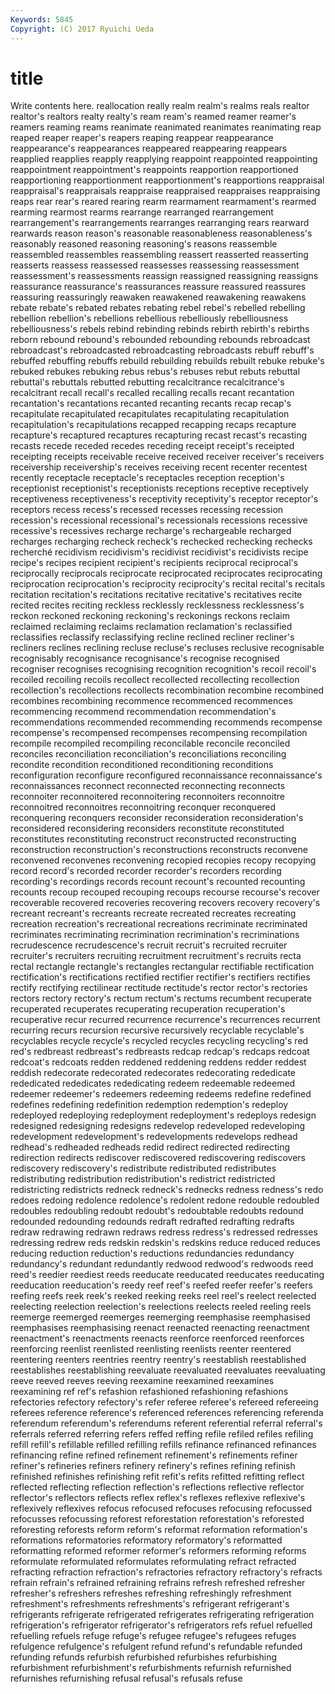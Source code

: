 ```yaml
---
Keywords: 5845 
Copyright: (C) 2017 Ryuichi Ueda
---
```


# title

Write contents here.
reallocation really realm
realm's realms reals realtor realtor's realtors realty realty's ream ream's
reamed reamer reamer's reamers reaming reams reanimate reanimated reanimates reanimating
reap reaped reaper reaper's reapers reaping reappear reappearance reappearance's reappearances
reappeared reappearing reappears reapplied reapplies reapply reapplying reappoint reappointed reappointing
reappointment reappointment's reappoints reapportion reapportioned reapportioning reapportionment reapportionment's reapportions reappraisal
reappraisal's reappraisals reappraise reappraised reappraises reappraising reaps rear rear's reared
rearing rearm rearmament rearmament's rearmed rearming rearmost rearms rearrange rearranged
rearrangement rearrangement's rearrangements rearranges rearranging rears rearward rearwards reason reason's
reasonable reasonableness reasonableness's reasonably reasoned reasoning reasoning's reasons reassemble reassembled
reassembles reassembling reassert reasserted reasserting reasserts reassess reassessed reassesses reassessing
reassessment reassessment's reassessments reassign reassigned reassigning reassigns reassurance reassurance's reassurances
reassure reassured reassures reassuring reassuringly reawaken reawakened reawakening reawakens rebate
rebate's rebated rebates rebating rebel rebel's rebelled rebelling rebellion rebellion's
rebellions rebellious rebelliously rebelliousness rebelliousness's rebels rebind rebinding rebinds rebirth
rebirth's rebirths reborn rebound rebound's rebounded rebounding rebounds rebroadcast rebroadcast's
rebroadcasted rebroadcasting rebroadcasts rebuff rebuff's rebuffed rebuffing rebuffs rebuild rebuilding
rebuilds rebuilt rebuke rebuke's rebuked rebukes rebuking rebus rebus's rebuses
rebut rebuts rebuttal rebuttal's rebuttals rebutted rebutting recalcitrance recalcitrance's recalcitrant
recall recall's recalled recalling recalls recant recantation recantation's recantations recanted
recanting recants recap recap's recapitulate recapitulated recapitulates recapitulating recapitulation recapitulation's
recapitulations recapped recapping recaps recapture recapture's recaptured recaptures recapturing recast
recast's recasting recasts recede receded recedes receding receipt receipt's receipted
receipting receipts receivable receive received receiver receiver's receivers receivership receivership's
receives receiving recent recenter recentest recently receptacle receptacle's receptacles reception
reception's receptionist receptionist's receptionists receptions receptive receptively receptiveness receptiveness's receptivity
receptivity's receptor receptor's receptors recess recess's recessed recesses recessing recession
recession's recessional recessional's recessionals recessions recessive recessive's recessives recharge recharge's
rechargeable recharged recharges recharging recheck recheck's rechecked rechecking rechecks recherché
recidivism recidivism's recidivist recidivist's recidivists recipe recipe's recipes recipient recipient's
recipients reciprocal reciprocal's reciprocally reciprocals reciprocate reciprocated reciprocates reciprocating reciprocation
reciprocation's reciprocity reciprocity's recital recital's recitals recitation recitation's recitations recitative
recitative's recitatives recite recited recites reciting reckless recklessly recklessness recklessness's
reckon reckoned reckoning reckoning's reckonings reckons reclaim reclaimed reclaiming reclaims
reclamation reclamation's reclassified reclassifies reclassify reclassifying recline reclined recliner recliner's
recliners reclines reclining recluse recluse's recluses reclusive recognisable recognisably recognisance
recognisance's recognise recognised recogniser recognises recognising recognition recognition's recoil recoil's
recoiled recoiling recoils recollect recollected recollecting recollection recollection's recollections recollects
recombination recombine recombined recombines recombining recommence recommenced recommences recommencing recommend
recommendation recommendation's recommendations recommended recommending recommends recompense recompense's recompensed recompenses
recompensing recompilation recompile recompiled recompiling reconcilable reconcile reconciled reconciles reconciliation
reconciliation's reconciliations reconciling recondite recondition reconditioned reconditioning reconditions reconfiguration reconfigure
reconfigured reconnaissance reconnaissance's reconnaissances reconnect reconnected reconnecting reconnects reconnoiter reconnoitered
reconnoitering reconnoiters reconnoitre reconnoitred reconnoitres reconnoitring reconquer reconquered reconquering reconquers
reconsider reconsideration reconsideration's reconsidered reconsidering reconsiders reconstitute reconstituted reconstitutes reconstituting
reconstruct reconstructed reconstructing reconstruction reconstruction's reconstructions reconstructs reconvene reconvened reconvenes
reconvening recopied recopies recopy recopying record record's recorded recorder recorder's
recorders recording recording's recordings records recount recount's recounted recounting recounts
recoup recouped recouping recoups recourse recourse's recover recoverable recovered recoveries
recovering recovers recovery recovery's recreant recreant's recreants recreate recreated recreates
recreating recreation recreation's recreational recreations recriminate recriminated recriminates recriminating recrimination
recrimination's recriminations recrudescence recrudescence's recruit recruit's recruited recruiter recruiter's recruiters
recruiting recruitment recruitment's recruits recta rectal rectangle rectangle's rectangles rectangular
rectifiable rectification rectification's rectifications rectified rectifier rectifier's rectifiers rectifies rectify
rectifying rectilinear rectitude rectitude's rector rector's rectories rectors rectory rectory's
rectum rectum's rectums recumbent recuperate recuperated recuperates recuperating recuperation recuperation's
recuperative recur recurred recurrence recurrence's recurrences recurrent recurring recurs recursion
recursive recursively recyclable recyclable's recyclables recycle recycle's recycled recycles recycling
recycling's red red's redbreast redbreast's redbreasts redcap redcap's redcaps redcoat
redcoat's redcoats redden reddened reddening reddens redder reddest reddish redecorate
redecorated redecorates redecorating rededicate rededicated rededicates rededicating redeem redeemable redeemed
redeemer redeemer's redeemers redeeming redeems redefine redefined redefines redefining redefinition
redemption redemption's redeploy redeployed redeploying redeployment redeployment's redeploys redesign redesigned
redesigning redesigns redevelop redeveloped redeveloping redevelopment redevelopment's redevelopments redevelops redhead
redhead's redheaded redheads redid redirect redirected redirecting redirection redirects rediscover
rediscovered rediscovering rediscovers rediscovery rediscovery's redistribute redistributed redistributes redistributing redistribution
redistribution's redistrict redistricted redistricting redistricts redneck redneck's rednecks redness redness's
redo redoes redoing redolence redolence's redolent redone redouble redoubled redoubles
redoubling redoubt redoubt's redoubtable redoubts redound redounded redounding redounds redraft
redrafted redrafting redrafts redraw redrawing redrawn redraws redress redress's redressed
redresses redressing redrew reds redskin redskin's redskins reduce reduced reduces
reducing reduction reduction's reductions redundancies redundancy redundancy's redundant redundantly redwood
redwood's redwoods reed reed's reedier reediest reeds reeducate reeducated reeducates
reeducating reeducation reeducation's reedy reef reef's reefed reefer reefer's reefers
reefing reefs reek reek's reeked reeking reeks reel reel's reelect
reelected reelecting reelection reelection's reelections reelects reeled reeling reels reemerge
reemerged reemerges reemerging reemphasise reemphasised reemphasises reemphasising reenact reenacted reenacting
reenactment reenactment's reenactments reenacts reenforce reenforced reenforces reenforcing reenlist reenlisted
reenlisting reenlists reenter reentered reentering reenters reentries reentry reentry's reestablish
reestablished reestablishes reestablishing reevaluate reevaluated reevaluates reevaluating reeve reeved reeves
reeving reexamine reexamined reexamines reexamining ref ref's refashion refashioned refashioning
refashions refectories refectory refectory's refer referee referee's refereed refereeing referees
reference reference's referenced references referencing referenda referendum referendum's referendums referent
referential referral referral's referrals referred referring refers reffed reffing refile
refiled refiles refiling refill refill's refillable refilled refilling refills refinance
refinanced refinances refinancing refine refined refinement refinement's refinements refiner refiner's
refineries refiners refinery refinery's refines refining refinish refinished refinishes refinishing
refit refit's refits refitted refitting reflect reflected reflecting reflection reflection's
reflections reflective reflector reflector's reflectors reflects reflex reflex's reflexes reflexive
reflexive's reflexively reflexives refocus refocused refocuses refocusing refocussed refocusses refocussing
reforest reforestation reforestation's reforested reforesting reforests reform reform's reformat reformation
reformation's reformations reformatories reformatory reformatory's reformatted reformatting reformed reformer reformer's
reformers reforming reforms reformulate reformulated reformulates reformulating refract refracted refracting
refraction refraction's refractories refractory refractory's refracts refrain refrain's refrained refraining
refrains refresh refreshed refresher refresher's refreshers refreshes refreshing refreshingly refreshment
refreshment's refreshments refreshments's refrigerant refrigerant's refrigerants refrigerate refrigerated refrigerates refrigerating
refrigeration refrigeration's refrigerator refrigerator's refrigerators refs refuel refuelled refuelling refuels
refuge refuge's refugee refugee's refugees refuges refulgence refulgence's refulgent refund
refund's refundable refunded refunding refunds refurbish refurbished refurbishes refurbishing refurbishment
refurbishment's refurbishments refurnish refurnished refurnishes refurnishing refusal refusal's refusals refuse
